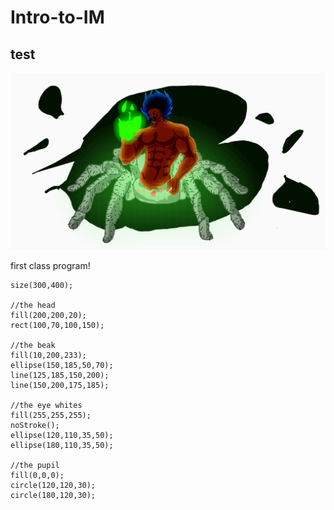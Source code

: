 # Intro-to-IM

## **test**

 ![](media/spider.png)

first class program!

````
size(300,400);

//the head
fill(200,200,20);
rect(100,70,100,150);

//the beak
fill(10,200,233);
ellipse(150,185,50,70);
line(125,185,150,200);
line(150,200,175,185);

//the eye whites
fill(255,255,255);
noStroke();
ellipse(120,110,35,50);
ellipse(180,110,35,50);

//the pupil
fill(0,0,0);
circle(120,120,30);
circle(180,120,30);
````
